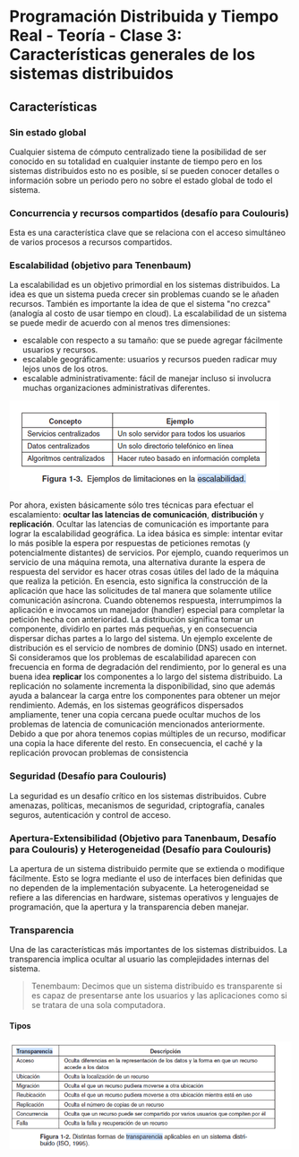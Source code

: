 # Programación Distribuida y Tiempo Real - Teoría - Clase 3: Características generales de los sistemas distribuidos 

## Características

### Sin estado global
Cualquier sistema de cómputo centralizado tiene la posibilidad de ser conocido en su totalidad en cualquier instante de tiempo pero en los sistemas distribuidos esto no es posible, sí se pueden conocer detalles o información sobre un periodo pero no sobre el estado global de todo el sistema. 

### Concurrencia y recursos compartidos (desafío para Coulouris)
Esta es una característica clave que se relaciona con el acceso simultáneo de varios procesos a recursos compartidos. 

### Escalabilidad (objetivo para Tenenbaum)
La escalabilidad es un objetivo primordial en los sistemas distribuidos. La idea es que un sistema pueda crecer sin problemas cuando se le añaden recursos. También es importante la idea de que el sistema "no crezca" (analogía al costo de usar tiempo en cloud). 
La escalabilidad de un sistema se puede medir de acuerdo con al menos tres dimensiones:
- escalable con respecto a su tamaño: que se puede agregar fácilmente usuarios y recursos.
- escalable geográficamente: usuarios y recursos pueden radicar muy lejos unos de los otros.
- escalable administrativamente: fácil de manejar incluso si involucra muchas organizaciones administrativas diferentes.

![alt text](image-2.png)


Por ahora, existen básicamente sólo tres técnicas para efectuar el escalamiento: **ocultar las latencias de comunicación**, **distribución** y **replicación**.
Ocultar las latencias de comunicación es importante para lograr la escalabilidad geográfica. La idea básica es simple: intentar evitar lo más posible la espera por respuestas de peticiones remotas (y potencialmente distantes) de servicios. Por ejemplo, cuando requerimos un servicio de una máquina remota, una alternativa durante la espera de respuesta del servidor es hacer otras cosas útiles del lado de la máquina que realiza la petición. En esencia, esto significa la construcción de la aplicación que hace las solicitudes de tal manera que solamente utilice comunicación asíncrona.
Cuando obtenemos respuesta, interrumpimos la aplicación e invocamos un manejador (handler) especial para completar la petición hecha con anterioridad.
La distribución significa tomar un componente, dividirlo en partes más pequeñas, y en consecuencia dispersar dichas partes a lo largo del sistema. Un ejemplo excelente de distribución es el servicio de nombres de dominio (DNS) usado en internet.
Si consideramos que los problemas de escalabilidad aparecen con frecuencia en forma de degradación del rendimiento, por lo general es una buena idea **replicar** los componentes a lo largo del sistema distribuido. La replicación no solamente incrementa la disponibilidad, sino que además ayuda a balancear la carga entre los componentes para obtener un mejor rendimiento. Además, en los sistemas geográficos dispersados ampliamente, tener una copia cercana puede ocultar muchos de los problemas de latencia de comunicación mencionados anteriormente. Debido a que por ahora tenemos copias múltiples de un recurso, modificar una copia la hace diferente del resto. En consecuencia, el caché y la replicación provocan problemas de consistencia


### Seguridad (Desafío para Coulouris)
La seguridad es un desafío crítico en los sistemas distribuidos. Cubre amenazas, políticas, mecanismos de seguridad, criptografía, canales seguros, autenticación y control de acceso.

### Apertura-Extensibilidad (Objetivo para Tanenbaum, Desafío para Coulouris) y Heterogeneidad (Desafío para Coulouris)
La apertura de un sistema distribuido permite que se extienda o modifique fácilmente. Esto se logra mediante el uso de interfaces bien definidas que no dependen de la implementación subyacente. La heterogeneidad se refiere a las diferencias en hardware, sistemas operativos y lenguajes de programación, que la apertura y la transparencia deben manejar.

###  Transparencia
Una de las características más importantes de los sistemas distribuidos. La transparencia implica ocultar al usuario las complejidades internas del sistema.

> Tenembaum: Decimos que un sistema distribuido es transparente si es capaz de presentarse ante los usuarios y las aplicaciones como si se tratara de una sola computadora.

#### Tipos
![alt text](image-3.png)